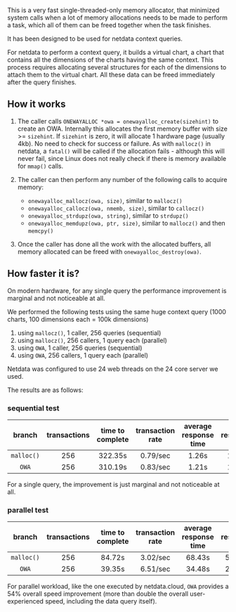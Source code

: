 

This is a very fast single-threaded-only memory allocator, that minimized system calls
when a lot of memory allocations needs to be made to perform a task, which all of them
can be freed together when the task finishes.

It has been designed to be used for netdata context queries.

For netdata to perform a context query, it builds a virtual chart, a chart that contains
all the dimensions of the charts having the same context. This process requires allocating
several structures for each of the dimensions to attach them to the virtual chart. All
these data can be freed immediately after the query finishes.

## How it works

1. The caller calls `ONEWAYALLOC *owa = onewayalloc_create(sizehint)` to create an OWA.
   Internally this allocates the first memory buffer with size >= `sizehint`.
   If `sizehint` is zero, it will allocate 1 hardware page (usually 4kb).
   No need to check for success or failure. As with `mallocz()` in netdata, a `fatal()`
   will be called if the allocation fails - although this will never fail, since Linux
   does not really check if there is memory available for `mmap()` calls.
   
2. The caller can then perform any number of the following calls to acquire memory:
   - `onewayalloc_mallocz(owa, size)`, similar to `mallocz()`
   - `onewayalloc_callocz(owa, nmemb, size)`, similar to `callocz()`
   - `onewayalloc_strdupz(owa, string)`, similar to `strdupz()`
   - `onewayalloc_memdupz(owa, ptr, size)`, similar to `mallocz()` and then `memcpy()`
   
3. Once the caller has done all the work with the allocated buffers, all memory allocated 
   can be freed with `onewayalloc_destroy(owa)`.

## How faster it is?

On modern hardware, for any single query the performance improvement is marginal and not
noticeable at all.

We performed the following tests using the same huge context query (1000 charts,
100 dimensions each = 100k dimensions)

1. using `mallocz()`, 1 caller, 256 queries (sequential)
2. using `mallocz()`, 256 callers, 1 query each (parallel)
3. using `OWA`, 1 caller, 256 queries (sequential)
4. using `OWA`, 256 callers, 1 query each (parallel)

Netdata was configured to use 24 web threads on the 24 core server we used.

The results are as follows:

### sequential test

branch|transactions|time to complete|transaction rate|average response time|min response time|max response time
:---:|:---:|:---:|:---:|:---:|:---:|:---:|
`malloc()`|256|322.35s|0.79/sec|1.26s|1.01s|1.87s
`OWA`|256|310.19s|0.83/sec|1.21s|1.04s|1.63s

For a single query, the improvement is just marginal and not noticeable at all.

### parallel test

branch|transactions|time to complete|transaction rate|average response time|min response time|max response time
:---:|:---:|:---:|:---:|:---:|:---:|:---:|
`malloc()`|256|84.72s|3.02/sec|68.43s|50.20s|84.71s
`OWA`|256|39.35s|6.51/sec|34.48s|20.55s|39.34s

For parallel workload, like the one executed by netdata.cloud, `OWA` provides a 54% overall speed improvement (more than double the overall
user-experienced speed, including the data query itself).

